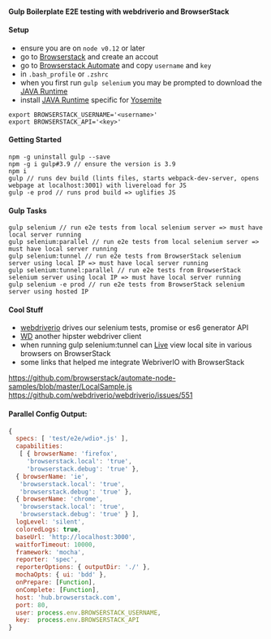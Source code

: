 #### Gulp Boilerplate E2E testing with  webdriverio and BrowserStack

#### Setup
- ensure you are on `node v0.12` or later
- go to [Browserstack](https://www.browserstack.com) and create an accout
- go to [Browserstack Automate](https://www.browserstack.com/automate) and copy `username` and `key`
- in `.bash_profile` or `.zshrc`
- when you first run `gulp selenium` you may be prompted to download the [JAVA Runtime](https://support.apple.com/kb/DL1572?locale=en_US)
- install [JAVA Runtime](https://support.apple.com/kb/DL1572?locale=en_US) specific for [Yosemite](http://fredericiana.com/2014/10/21/osx-yosemite-java-runtime-environment/)
```shell
export BROWSERSTACK_USERNAME='<username>'
export BROWSERSTACK_API='<key>'
```

#### Getting Started
```shell
npm -g uninstall gulp --save
npm -g i gulp#3.9 // ensure the version is 3.9
npm i
gulp // runs dev build (lints files, starts webpack-dev-server, opens webpage at localhost:3001) with livereload for JS
gulp -e prod // runs prod build => uglifies JS
```

#### Gulp Tasks
```shell
gulp selenium // run e2e tests from local selenium server => must have local server running
gulp selenium:parallel // run e2e tests from local selenium server => must have local server running
gulp selenium:tunnel // run e2e tests from BrowserStack selenium server using local IP => must have local server running
gulp selenium:tunnel:parallel // run e2e tests from BrowserStack selenium server using local IP => must have local server running
gulp selenium -e prod // run e2e tests from BrowserStack selenium server using hosted IP
```

#### Cool Stuff
- [webdriverio](http://webdriver.io/) drives our selenium tests, promise or es6 generator API
- [WD](http://admc.io/wd/) another hipster webdriver client
- when running gulp selenium:tunnel can [Live](https://www.browserstack.com/start) view local site in various browsers on BrowserStack
- some links that helped me integrate WebriverIO with BrowserStack

https://github.com/browserstack/automate-node-samples/blob/master/LocalSample.js
https://github.com/webdriverio/webdriverio/issues/551

#### Parallel Config Output:

```js
{
  specs: [ 'test/e2e/wdio*.js' ],
  capabilities:
   [ { browserName: 'firefox',
     'browserstack.local': 'true',
     'browserstack.debug': 'true' },
  { browserName: 'ie',
   'browserstack.local': 'true',
   'browserstack.debug': 'true' },
  { browserName: 'chrome',
   'browserstack.local': 'true',
   'browserstack.debug': 'true' } ],
  logLevel: 'silent',
  coloredLogs: true,
  baseUrl: 'http://localhost:3000',
  waitforTimeout: 10000,
  framework: 'mocha',
  reporter: 'spec',
  reporterOptions: { outputDir: './' },
  mochaOpts: { ui: 'bdd' },
  onPrepare: [Function],
  onComplete: [Function],
  host: 'hub.browserstack.com',
  port: 80,
  user: process.env.BROWSERSTACK_USERNAME,
  key:  process.env.BROWSERSTACK_API
}
```
